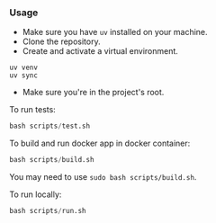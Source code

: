 ### Usage

- Make sure you have `uv` installed on your machine.
- Clone the repository.
- Create and activate a virtual environment.
```
uv venv
uv sync
```
- Make sure you\'re in the project's root.

To run tests:
```python
bash scripts/test.sh
```

To build and run docker app in docker container:
```python
bash scripts/build.sh
```
You may need to use `sudo bash scripts/build.sh`.

To run locally:
```python
bash scripts/run.sh
```
